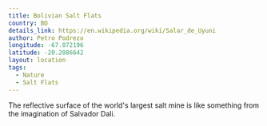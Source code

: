 ```yaml
---
title: Bolivian Salt Flats
country: BO
details_link: https://en.wikipedia.org/wiki/Salar_de_Uyuni
author: Petro Podrezo
longitude: -67.872196
latitude: -20.2086642
layout: location
tags:
  - Nature
  - Salt Flats
---
```

The reflective surface of the world's largest salt mine is like something from the imagination of Salvador Dali.
